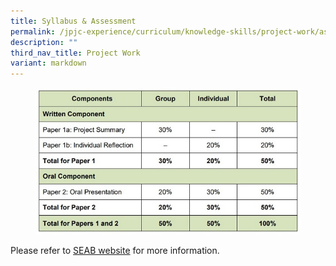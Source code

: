 ```yaml
---
title: Syllabus & Assessment
permalink: /jpjc-experience/curriculum/knowledge-skills/project-work/assessment/
description: ""
third_nav_title: Project Work
variant: markdown
---
```

<div>
<figure>


<img src="/images/JPJC%20Experience/Curriculum/Knowledge%20Skills/Project%20Work/Assessment/PW_assessment.jpg">
</figure>
<p>Please refer to <a href="https://www.seab.gov.sg/files/A%20Level%20Syllabus%20Sch%20Cddts/2025/2025_project_work__8882__examination_syllabus.pdf">SEAB website</a> for more information.</p>
</div>